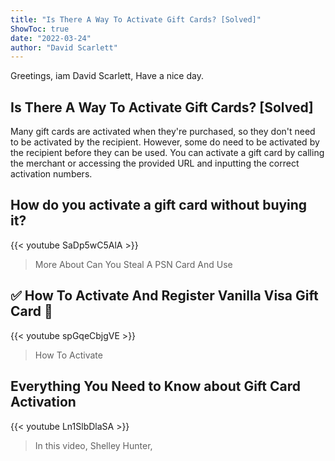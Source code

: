 ```yaml
---
title: "Is There A Way To Activate Gift Cards? [Solved]"
ShowToc: true 
date: "2022-03-24"
author: "David Scarlett" 
---
```


Greetings, iam David Scarlett, Have a nice day.
## Is There A Way To Activate Gift Cards? [Solved]
Many gift cards are activated when they're purchased, so they don't need to be activated by the recipient. However, some do need to be activated by the recipient before they can be used. You can activate a gift card by calling the merchant or accessing the provided URL and inputting the correct activation numbers.

## How do you activate a gift card without buying it?
{{< youtube SaDp5wC5AlA >}}
>More About Can You Steal A PSN Card And Use 

## ✅  How To Activate And Register Vanilla Visa Gift Card 🔴
{{< youtube spGqeCbjgVE >}}
>How To Activate

## Everything You Need to Know about Gift Card Activation
{{< youtube Ln1SlbDlaSA >}}
>In this video, Shelley Hunter, 

